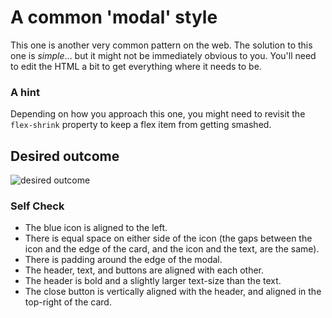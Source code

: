 # A common 'modal' style
This one is another very common pattern on the web. The solution to this one is _simple_... but it might not be immediately obvious to you. You'll need to edit the HTML a bit to get everything where it needs to be.

### A hint
Depending on how you approach this one, you might need to revisit the `flex-shrink` property to keep a flex item from getting smashed.

## Desired outcome

![desired outcome](./desired-outcome.png)

### Self Check

+ The blue icon is aligned to the left.
+ There is equal space on either side of the icon (the gaps between the icon and the edge of the card, and the icon and the text, are the same).
+ There is padding around the edge of the modal.
+ The header, text, and buttons are aligned with each other.
+ The header is bold and a slightly larger text-size than the text.
+ The close button is vertically aligned with the header, and aligned in the top-right of the card.
